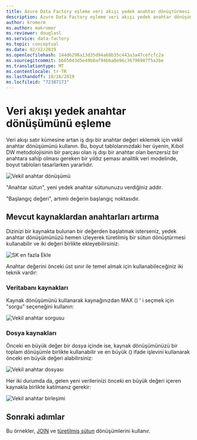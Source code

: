 ```yaml
---
title: Azure Data Factory eşleme veri akışı yedek anahtar dönüştürmesi
description: Azure Data Factory eşleme veri akışı yedek anahtar dönüşümü kullanarak sıralı anahtar değerleri oluşturma
author: kromerm
ms.author: makromer
ms.reviewer: douglasl
ms.service: data-factory
ms.topic: conceptual
ms.date: 02/12/2019
ms.openlocfilehash: 144d6298a13d35d94a68b35c443a3a47cefcfc2a
ms.sourcegitcommit: bb65043d5e49b8af94bba0e96c36796987f5a2be
ms.translationtype: MT
ms.contentlocale: tr-TR
ms.lasthandoff: 10/16/2019
ms.locfileid: "72387173"
---
```

# <a name="mapping-data-flow-surrogate-key-transformation"></a>Veri akışı yedek anahtar dönüşümünü eşleme



Veri akışı satır kümesine artan iş dışı bir anahtar değeri eklemek için vekil anahtar dönüşümünü kullanın. Bu, boyut tablolarınızdaki her üyenin, Kıbol DW metodolojisinin bir parçası olan iş dışı bir anahtar olan benzersiz bir anahtara sahip olması gereken bir yıldız şeması analitik veri modelinde, boyut tabloları tasarlarken yararlıdır.

![Vekil anahtar dönüşümü](media/data-flow/surrogate.png "Vekil anahtar dönüşümü")

"Anahtar sütun", yeni yedek anahtar sütununuzu verdiğiniz addır.

"Başlangıç değeri", artımlı değerin başlangıç noktasıdır.

## <a name="increment-keys-from-existing-sources"></a>Mevcut kaynaklardan anahtarları artırma

Dizinizi bir kaynakta bulunan bir değerden başlatmak isterseniz, yedek anahtar dönüşümünüzü hemen izleyerek türetilmiş bir sütun dönüştürmesi kullanabilir ve iki değeri birlikte ekleyebilirsiniz:

![SK en fazla Ekle](media/data-flow/sk006.png "Vekil anahtar dönüştürme en fazla Ekle")

Anahtar değerini önceki üst sınır ile temel almak için kullanabileceğiniz iki teknik vardır:

### <a name="database-sources"></a>Veritabanı kaynakları

Kaynak dönüşümünü kullanarak kaynağınızdan MAX () ' i seçmek için "sorgu" seçeneğini kullanın:

![Vekil anahtar sorgusu](media/data-flow/sk002.png "Vekil anahtar dönüştürme sorgusu")

### <a name="file-sources"></a>Dosya kaynakları

Önceki en büyük değer bir dosya içinde ise, kaynak dönüşümünüzü bir toplam dönüşümle birlikte kullanabilir ve en büyük () ifade işlevini kullanarak önceki en büyük değeri alabilirsiniz:

![Vekil anahtar dosyası](media/data-flow/sk008.png "Vekil anahtar dosyası")

Her iki durumda da, gelen yeni verilerinizi önceki en büyük değeri içeren kaynakla birlikte katılmanız gerekir:

![Vekil anahtar birleşimi](media/data-flow/sk004.png "Vekil anahtar birleşimi")

## <a name="next-steps"></a>Sonraki adımlar

Bu örnekler, [JOIN](data-flow-join.md) ve [türetilmiş sütun](data-flow-derived-column.md) dönüşümlerini kullanır.

